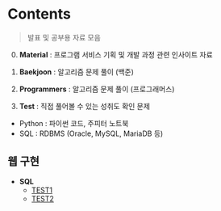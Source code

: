 # Contents
> 발표 및 공부용 자료 모음
0. **Material** : 프로그램 서비스 기획 및 개발 과정 관련 인사이트 자료

1. **Baekjoon** : 알고리즘 문제 풀이 (백준)
1. **Programmers** : 알고리즘 문제 풀이 (프로그래머스)

2. **Test** : 직접 풀어볼 수 있는 성취도 확인 문제
  * Python : 파이썬 코드, 주피터 노트북
  * SQL : RDBMS (Oracle, MySQL, MariaDB 등)

## 웹 구현
- **SQL**
  - [TEST1](https://qus0in.github.io/Contents/2.Test/SQL/190722/sql_test.html)
  - [TEST2](https://qus0in.github.io/Contents/2.Test/SQL/190723/sql_test2.html)
